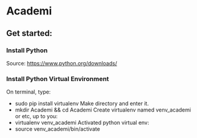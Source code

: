 # Academi

## Get started:

### Install Python

Source: https://www.python.org/downloads/

### Install Python Virtual Environment
On terminal, type:
- sudo pip install virtualenv
Make directory and enter it.
- mkdir Academi && cd Academi
Create virtualenv named venv_academi or etc, up to you:
- virtualenv venv_academi
Activated python virtual env:
- source venv_academi/bin/activate